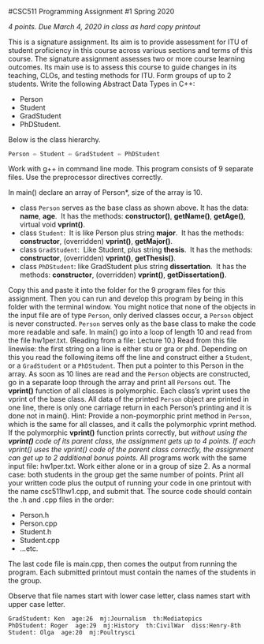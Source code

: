 #CSC511  Programming Assignment #1 Spring 2020

_4 points. Due March 4, 2020 in class as hard copy printout_

This is a signature assignment. 
Its aim is to provide assessment for ITU of student proficiency in this course across various sections and terms of this course. 
The signature assignment assesses two or more course learning outcomes. 
Its main use is to assess this course to guide changes in its teaching, CLOs, and testing methods for ITU.
Form groups of up to 2 students. 
Write the following Abstract Data Types in C++: 
 * Person
 * Student
 * GradStudent
 * PhDStudent. 
 
Below is the class hierarchy. 

    Person ⇦ Student ⇦ GradStudent ⇦ PhDStudent

Work with g++ in command line mode. 
This program consists of 9 separate files. 
Use the preprocessor directives correctly.

In main() declare an array of Person*, size of the array is 10. 
 * class `Person` serves as the base class as shown above. It has the data: **name**, **age**.  
 It has the methods: **constructor()**, **getName()**, **getAge()**, virtual void **vprint()**.
 * class `Student`: 
 It is like Person plus string **major**.  It has the methods: **constructor**, (overridden) **vprint()**, **getMajor()**.
 * class `GradStudent`: 
 Like Student, plus string **thesis**.  It has the methods: **constructor**, (overridden) **vprint()**, **getThesis()**.
 * class `PhDStudent`:
 like GradStudent plus string **dissertation**.  It has the methods: **constructor**, (overridden) **vprint()**, **getDissertation()**. 
 
Copy this and paste it into the folder for the 9 program files for this assignment. 
Then you can run and develop this program by being in this folder with the terminal window.
You might notice that none of the objects in the input file are of type `Person`, only derived classes occur, 
a `Person` object is never constructed. `Person` serves only as the base class to make the code more readable and safe. 
In main() go into a loop of length 10 and read from the file hw1per.txt. (Reading from a file: Lecture 10.) 
Read from this file linewise: the first string on a line is either stu or gra or phd. 
Depending on this you read the following items off the line and construct either a `Student`, or a `GradStudent` or a `PhDStudent`. 
Then put a pointer to this Person in the array. 
As soon as 10 lines are read and the `Person` objects are constructed, go in a separate loop through the array and print all `Persons` out. 
The **vprint()** function of all classes is polymorphic. Each class’s vprint uses the vprint of the base class. 
All data of the printed `Person` object are printed in one line, there is only one carriage return in each Person’s printing and it is done not in main(). 
Hint: Provide a non-poymorphic print method in `Person`, which is the same for all classes, and it calls the polymorphic vprint method.
If the polymorphic **vprint()** function prints correctly, but _without using the **vprint()** code of its parent class, the assignment gets up to 4 points_. 
_If each vprint() uses the vprint() code of the parent class correctly, the assignment can get up to 2 additional bonus points._
All programs work with the same input file: hw1per.txt.
Work either alone or in a group of size 2. 
As a normal case: both students in the group get the same number of points. 
Print all your written code plus the output of running your code in one printout with the name csc511hw1.cpp, and submit that. 
The source code should contain the .h and .cpp files in the order: 
 * Person.h
 * Person.cpp
 * Student.h
 * Student.cpp
 * ...etc.
 
The last code file is main.cpp, then comes the output from running the program. 
Each submitted printout must contain the names of the students in the group.

Observe that file names start with lower case letter, class names start with upper case letter.
```
GradStudent: Ken  age:26  mj:Journalism  th:Mediatopics
PhDStudent: Roger  age:29  mj:History  th:CivilWar  diss:Henry-8th 
Student: Olga  age:20  mj:Poultrysci 
```
